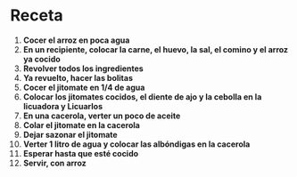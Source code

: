 # Receta

1. **Cocer el arroz en poca agua**
2. **En un recipiente, colocar la carne, el huevo, la sal, el comino y el arroz ya cocido**
3. **Revolver todos los ingredientes**
4. **Ya revuelto, hacer las bolitas**
5. **Cocer el jitomate en 1/4 de agua**
6. **Colocar los jitomates cocidos, el diente de ajo y la cebolla en la licuadora y Licuarlos**
7. **En una cacerola, verter un poco de aceite**
8. **Colar el jitomate en la cacerola**
9. **Dejar sazonar el jitomate**
10. **Verter 1 litro de agua y colocar las albóndigas en la cacerola**
11. **Esperar hasta que esté cocido**
12. **Servir, con arroz**